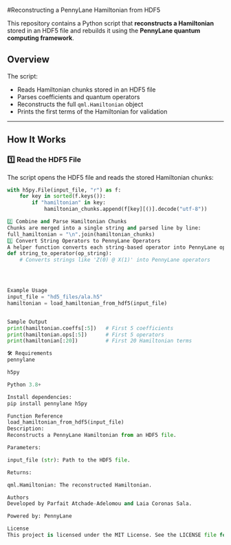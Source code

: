 #Reconstructing a PennyLane Hamiltonian from HDF5

This repository contains a Python script that **reconstructs a Hamiltonian** stored in an HDF5 file and rebuilds it using the **PennyLane quantum computing framework**.

## Overview

The script:
- Reads Hamiltonian chunks stored in an HDF5 file
- Parses coefficients and quantum operators
- Reconstructs the full `qml.Hamiltonian` object
- Prints the first terms of the Hamiltonian for validation

---

## How It Works

### 1️⃣ **Read the HDF5 File**
The script opens the HDF5 file and reads the stored Hamiltonian chunks:
```python
with h5py.File(input_file, "r") as f:
    for key in sorted(f.keys()):
        if "hamiltonian" in key:
            hamiltonian_chunks.append(f[key][()].decode("utf-8"))

2️⃣ Combine and Parse Hamiltonian Chunks
Chunks are merged into a single string and parsed line by line:
full_hamiltonian = "\n".join(hamiltonian_chunks)
3️⃣ Convert String Operators to PennyLane Operators
A helper function converts each string-based operator into PennyLane operators (PauliX, PauliY, PauliZ, Identity):
def string_to_operator(op_string):
    # Converts strings like 'Z(0) @ X(1)' into PennyLane operators




Example Usage
input_file = "hd5_files/ala.h5"
hamiltonian = load_hamiltonian_from_hdf5(input_file)


Sample Output
print(hamiltonian.coeffs[:5])   # First 5 coefficients
print(hamiltonian.ops[:5])      # First 5 operators
print(hamiltonian[:20])         # First 20 Hamiltonian terms

🛠 Requirements
pennylane

h5py

Python 3.8+

Install dependencies:
pip install pennylane h5py

Function Reference
load_hamiltonian_from_hdf5(input_file)
Description:
Reconstructs a PennyLane Hamiltonian from an HDF5 file.

Parameters:

input_file (str): Path to the HDF5 file.

Returns:

qml.Hamiltonian: The reconstructed Hamiltonian.

Authors
Developed by Parfait Atchade-Adelomou and Laia Coronas Sala.

Powered by: PennyLane

License
This project is licensed under the MIT License. See the LICENSE file for details.